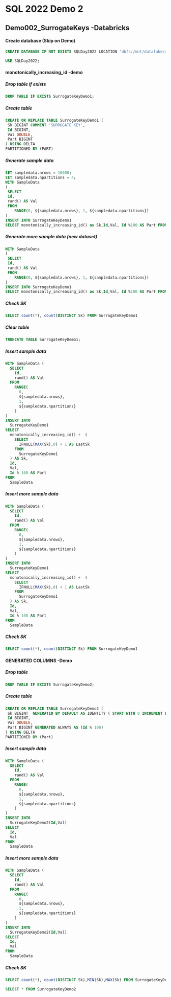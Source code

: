 # SQL 2022 Demo 2

## Demo002_SurrogateKeys -Databricks

#### Create database (Skip on Demo)

```sql
CREATE DATABASE IF NOT EXISTS SQLDay2022 LOCATION 'dbfs:/mnt/datalake/analytics_zone/DWHS/SQLDay2022'
```

```sql
USE SQLDay2022;
```



#### monotonically_increasing_id -demo

##### Drop table if exists

```sql
DROP TABLE IF EXISTS SurrogateKeyDemo1;
```

##### Create table

```sql
CREATE OR REPLACE TABLE SurrogateKeyDemo1 (
 Sk BIGINT COMMENT 'SURROGATE KEY',
 Id BIGINT,
 Val DOUBLE,
 Part BIGINT 
) USING DELTA
PARTITIONED BY (PART)
```

##### Generate sample data

```sql
SET sampledata.nrows = 10000;
SET sampledata.npartitions = 4;
WITH SampleData 
(
 SELECT
 Id,
 rand() AS Val
 FROM
    RANGE(0, ${sampledata.nrows}, 1, ${sampledata.npartitions})
)
INSERT INTO SurrogateKeyDemo1
SELECT monotonically_increasing_id() as Sk,Id,Val, Id %100 AS Part FROM SampleData 
```

##### Generate more sample data (new dataset)

```sql
WITH SampleData 
(
 SELECT
 Id,
 rand() AS Val
 FROM
    RANGE(0, ${sampledata.nrows}, 1, ${sampledata.npartitions})
)
INSERT INTO SurrogateKeyDemo1
SELECT monotonically_increasing_id() as Sk,Id,Val, Id %100 AS Part FROM SampleData 
```

##### Check SK

```sql
SELECT count(*), count(DISTINCT Sk) FROM SurrogateKeyDemo1
```

##### Clear table

```sql
TRUNCATE TABLE SurrogateKeyDemo1;
```

##### Insert sample data

```sql
WITH SampleData (
  SELECT
    Id,
    rand() AS Val
  FROM
    RANGE(
      0,
      ${sampledata.nrows},
      1,
      ${sampledata.npartitions}
    )
)
INSERT INTO
  SurrogateKeyDemo1
SELECT
  monotonically_increasing_id() +  (
    SELECT
      IFNULL(MAX(Sk),0) + 1 AS LastSk
    FROM
      SurrogateKeyDemo1
  ) AS Sk,
  Id,
  Val,
  Id % 100 AS Part
FROM
  SampleData
```

##### Insert more sample data

```sql
WITH SampleData (
  SELECT
    Id,
    rand() AS Val
  FROM
    RANGE(
      0,
      ${sampledata.nrows},
      1,
      ${sampledata.npartitions}
    )
)
INSERT INTO
  SurrogateKeyDemo1
SELECT
  monotonically_increasing_id() +  (
    SELECT
      IFNULL(MAX(Sk),0) + 1 AS LastSk
    FROM
      SurrogateKeyDemo1
  ) AS Sk,
  Id,
  Val,
  Id % 100 AS Part
FROM
  SampleData
```

##### Check SK

```sql
SELECT count(*), count(DISTINCT Sk) FROM SurrogateKeyDemo1
```

#### GENERATED COLUMNS -Demo

##### Drop table

```sql
DROP TABLE IF EXISTS SurrogateKeyDemo2;
```

##### Create table

```sql
CREATE OR REPLACE TABLE SurrogateKeyDemo2 (
 Sk BIGINT  GENERATED BY DEFAULT AS IDENTITY ( START WITH 0 INCREMENT BY 1) COMMENT 'SURROGATE KEY',
 Id BIGINT,
 Val DOUBLE,
 Part BIGINT GENERATED ALWAYS AS (Id % 100)
) USING DELTA
PARTITIONED BY (Part)
```

##### Insert sample data

```sql
WITH SampleData (
  SELECT
    Id,
    rand() AS Val
  FROM
    RANGE(
      0,
      ${sampledata.nrows},
      1,
      ${sampledata.npartitions}
    )
)
INSERT INTO
  SurrogateKeyDemo2(Id,Val)
SELECT
  Id,
  Val
FROM
  SampleData
```

##### Insert more sample data

```sql
WITH SampleData (
  SELECT
    Id,
    rand() AS Val
  FROM
    RANGE(
      0,
      ${sampledata.nrows},
      1,
      ${sampledata.npartitions}
    )
)
INSERT INTO
  SurrogateKeyDemo2(Id,Val)
SELECT
  Id,
  Val
FROM
  SampleData
```

##### Check SK

```sql
SELECT count(*), count(DISTINCT Sk),MIN(Sk),MAX(Sk) FROM SurrogateKeyDemo2
```

```sql
SELECT * FROM SurrogateKeyDemo2
```

